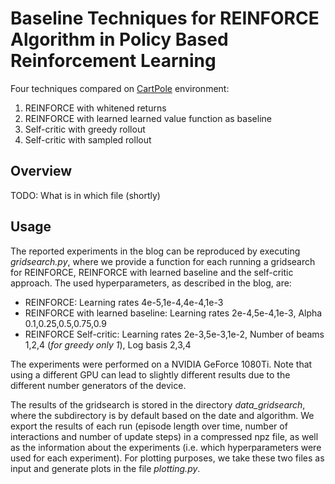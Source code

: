 # Baseline Techniques for REINFORCE Algorithm in Policy Based Reinforcement Learning

Four techniques compared on [CartPole](https://gym.openai.com/envs/CartPole-v0/) environment:
1. REINFORCE with whitened returns
2. REINFORCE with learned learned value function as baseline
3. Self-critic with greedy rollout
4. Self-critic with sampled rollout

## Overview

TODO: What is in which file (shortly)

## Usage

The reported experiments in the blog can be reproduced by executing _gridsearch.py_, where we provide a function for each running a gridsearch for REINFORCE, REINFORCE with learned baseline and the self-critic approach. The used hyperparameters, as described in the blog, are:
* REINFORCE: Learning rates 4e-5,1e-4,4e-4,1e-3
* REINFORCE with learned baseline: Learning rates 2e-4,5e-4,1e-3, Alpha 0.1,0.25,0.5,0.75,0.9
* REINFORCE Self-critic: Learning rates 2e-3,5e-3,1e-2, Number of beams 1,2,4 (_for greedy only 1_), Log basis 2,3,4

The experiments were performed on a NVIDIA GeForce 1080Ti. Note that using a different GPU can lead to slightly different results due to the different number generators of the device.

The results of the gridsearch is stored in the directory _data_gridsearch_, where the subdirectory is by default based on the date and algorithm. We export the results of each run (episode length over time, number of interactions and number of update steps) in a compressed npz file, as well as the information about the experiments (i.e. which hyperparameters were used for each experiment). For plotting purposes, we take these two files as input and generate plots in the file _plotting.py_.

